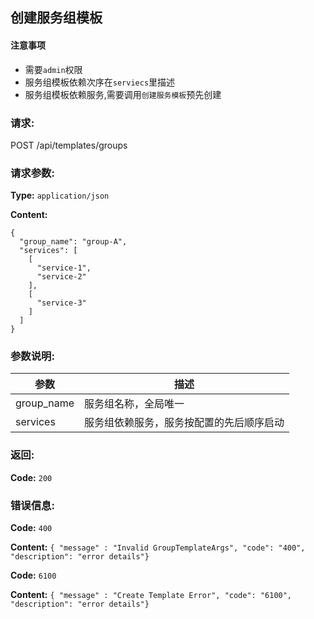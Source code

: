 ## 创建服务组模板


#### 注意事项

- 需要`admin`权限
- 服务组模板依赖次序在`serviecs`里描述
- 服务组模板依赖服务,需要调用`创建服务模板`预先创建

### 请求:

  POST /api/templates/groups

### 请求参数:

**Type:** `application/json`

**Content:**

```
{
  "group_name": "group-A",
  "services": [
    [
      "service-1",
      "service-2"
    ],
    [
      "service-3"
    ]
  ]
}
```

### 参数说明:

| 参数 | 描述 |
|-----|-----|
| group_name | 服务组名称，全局唯一 |
| services | 服务组依赖服务，服务按配置的先后顺序启动 |

### 返回:

**Code:** `200`

### 错误信息:

**Code:** `400`

**Content:** `{ "message" : "Invalid GroupTemplateArgs", "code": "400", "description": "error details"}`

**Code:** `6100`

**Content:** `{ "message" : "Create Template Error", "code": "6100", "description": "error details"}`

